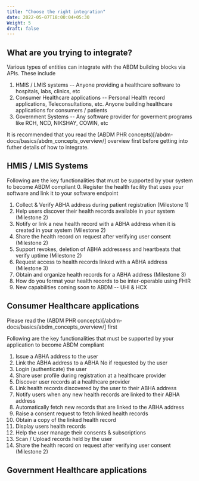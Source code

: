 ```yaml
---
title: "Choose the right integration"
date: 2022-05-07T18:00:04+05:30
Weight: 5
draft: false
---
```


## What are you trying to integrate?

Various types of entities can integrate with the ABDM building blocks via APIs. These include

1. HMIS / LMIS systems -- Anyone providing a healthcare software to hospitals, labs, clinics, etc 
2. Consumer Healthcare applications -- Personal Health record applications, Teleconsultations, etc. Anyone building healthcare applications for consumers / patients  
3. Government Systems -- Any software provider for goverment programs like RCH, NCD, NIKSHAY, COWIN, etc

It is recommended that you read the (ABDM PHR concepts)[/abdm-docs/basics/abdm_concepts_overview/] overview first before getting into futher details of how to integrate. 


## HMIS / LMIS Systems


Following are the key functionalities that must be supported by your system to become ABDM compliant 
0. Register the health facility that uses your software and link it to your software endpoint
1. Collect & Verify ABHA address during patient registration (Milestone 1) 
2. Help users discover their health records available in your system (Milestone 2)
3. Notify or link a new health record with a ABHA address when it is created in your system (Milestone 2) 
4. Share the health record on request after verifying user consent (Milestone 2) 
5. Support revokes, deletion of ABHA addressess and heartbeats that verify uptime (Milestone 2) 
6. Request access to health records linked with a ABHA address (Milestone 3) 
7. Obtain and organize health records for a ABHA address (Milestone 3) 
8. How do you format your health records to be inter-operable using FHIR 
9. New capabilities coming soon to ABDM -- UHI & HCX 


## Consumer Healthcare applications

Please read the (ABDM PHR concepts)[/abdm-docs/basics/abdm_concepts_overview/] first 

Following are the key functionalities that must be supported by your application to become ABDM compliant 
1. Issue a ABHA address to the user
2. Link the ABHA address to a ABHA No if requested by the user 
3. Login (authenticate) the user
4. Share user profile during registration at a healthcare provider
5. Discover user records at a healthcare provider 
6. Link health records discovered by the user to their ABHA address 
7. Notify users when any new health records are linked to their ABHA address 
8. Automatically fetch new records that are linked to the ABHA address 
9. Raise a consent request to fetch linked health records 
10. Obtain a copy of the linked health record 
11. Display users health records
12. Help the user manage their consents & subscriptions 
13. Scan / Upload records held by the user 
14. Share the health record on request after verifying user consent (Milestone 2) 

## Government Healthcare applications



